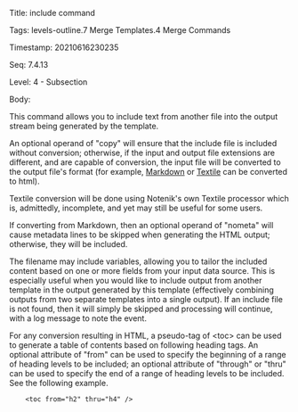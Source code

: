 Title:  include command

Tags:   levels-outline.7 Merge Templates.4 Merge Commands

Timestamp: 20210616230235

Seq:    7.4.13

Level:  4 - Subsection

Body: 

This command allows you to include text from another file into the output stream being generated by the template.

An optional operand of "copy" will ensure that the include file is included without conversion; otherwise, if the input and output file extensions are different, and are capable of conversion, the input file will be converted to the output file's format (for example, [Markdown][] or [Textile][] can be converted to html).

[markdown]: https://daringfireball.net/projects/markdown/
[textile]:  https://textile-lang.com

Textile conversion will be done using Notenik's own Textile processor which is, admittedly, incomplete, and yet may still be useful for some users. 

If converting from Markdown, then an optional operand of "nometa" will cause metadata lines to be skipped when generating the HTML output; otherwise, they will be included.

The filename may include variables, allowing you to tailor the included content based on one or more fields from your input data source. This is especially useful when you would like to include output from another template in the output generated by this template (effectively combining outputs from two separate templates into a single output). If an include file is not found, then it will simply be skipped and processing will continue, with a log message to note the event.

For any conversion resulting in HTML, a pseudo-tag of &lt;toc&gt; can be used to generate a table of contents based on following heading tags. An optional attribute of "from" can be used to specify the beginning of a range of heading levels to be included; an optional attribute of "through" or "thru" can be used to specify the end of a range of heading levels to be included. See the following example.

		<toc from="h2" thru="h4" />
